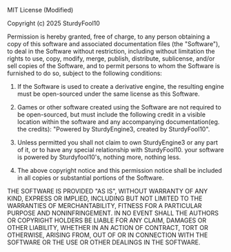 MIT License (Modified)

Copyright (c) 2025 SturdyFool10

Permission is hereby granted, free of charge, to any person obtaining a copy
of this software and associated documentation files (the "Software"), to deal
in the Software without restriction, including without limitation the rights
to use, copy, modify, merge, publish, distribute, sublicense, and/or sell
copies of the Software, and to permit persons to whom the Software is
furnished to do so, subject to the following conditions:

1. If the Software is used to create a derivative engine, the resulting engine
   must be open-sourced under the same license as this Software.

2. Games or other software created using the Software are not required to be
   open-sourced, but must include the following credit in a visible location
   within the software and any accompanying documentation(eg. the credits): "Powered by SturdyEngine3, created by SturdyFool10".

3. Unless permitted you shall not claim to own SturdyEngine3 or any part of it, or to have any special relationship with SturdyFool10. your software is powered by Sturdyfool10's, nothing more, nothing less.

4. The above copyright notice and this permission notice shall be included in
   all copies or substantial portions of the Software.

THE SOFTWARE IS PROVIDED "AS IS", WITHOUT WARRANTY OF ANY KIND, EXPRESS OR
IMPLIED, INCLUDING BUT NOT LIMITED TO THE WARRANTIES OF MERCHANTABILITY,
FITNESS FOR A PARTICULAR PURPOSE AND NONINFRINGEMENT. IN NO EVENT SHALL THE
AUTHORS OR COPYRIGHT HOLDERS BE LIABLE FOR ANY CLAIM, DAMAGES OR OTHER
LIABILITY, WHETHER IN AN ACTION OF CONTRACT, TORT OR OTHERWISE, ARISING FROM,
OUT OF OR IN CONNECTION WITH THE SOFTWARE OR THE USE OR OTHER DEALINGS IN
THE SOFTWARE.